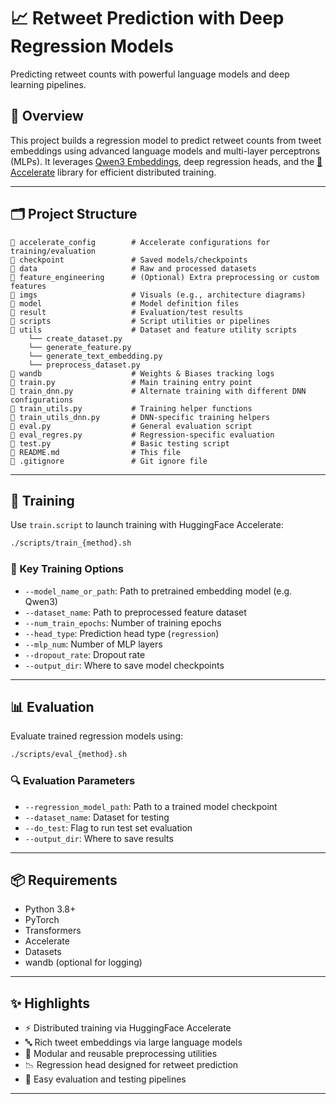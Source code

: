 # 📈 Retweet Prediction with Deep Regression Models

Predicting retweet counts with powerful language models and deep learning pipelines.

## 🧠 Overview

This project builds a regression model to predict retweet counts from tweet embeddings using advanced language models and multi-layer perceptrons (MLPs). It leverages [Qwen3 Embeddings](https://huggingface.co/Qwen/Qwen3-Embedding-0.6B), deep regression heads, and the [🤗 Accelerate](https://huggingface.co/docs/accelerate/index) library for efficient distributed training.

---

## 🗂️ Project Structure

```
📁 accelerate_config        # Accelerate configurations for training/evaluation
📁 checkpoint               # Saved models/checkpoints
📁 data                     # Raw and processed datasets
📁 feature_engineering      # (Optional) Extra preprocessing or custom features
📁 imgs                     # Visuals (e.g., architecture diagrams)
📁 model                    # Model definition files
📁 result                   # Evaluation/test results
📁 scripts                  # Script utilities or pipelines
📁 utils                    # Dataset and feature utility scripts
    └── create_dataset.py
    └── generate_feature.py
    └── generate_text_embedding.py
    └── preprocess_dataset.py
📁 wandb                    # Weights & Biases tracking logs
📄 train.py                 # Main training entry point
📄 train_dnn.py             # Alternate training with different DNN configurations
📄 train_utils.py           # Training helper functions
📄 train_utils_dnn.py       # DNN-specific training helpers
📄 eval.py                  # General evaluation script
📄 eval_regres.py           # Regression-specific evaluation
📄 test.py                  # Basic testing script
📄 README.md                # This file
📄 .gitignore               # Git ignore file
```

---

## 🚀 Training

Use `train.script` to launch training with HuggingFace Accelerate:

```bash
./scripts/train_{method}.sh
```

### 🔧 Key Training Options

- `--model_name_or_path`: Path to pretrained embedding model (e.g. Qwen3)
- `--dataset_name`: Path to preprocessed feature dataset
- `--num_train_epochs`: Number of training epochs
- `--head_type`: Prediction head type (`regression`)
- `--mlp_num`: Number of MLP layers
- `--dropout_rate`: Dropout rate
- `--output_dir`: Where to save model checkpoints

---

## 📊 Evaluation

Evaluate trained regression models using:

```bash
./scripts/eval_{method}.sh
```

### 🔍 Evaluation Parameters

- `--regression_model_path`: Path to a trained model checkpoint
- `--dataset_name`: Dataset for testing
- `--do_test`: Flag to run test set evaluation
- `--output_dir`: Where to save results

---

## 📦 Requirements

- Python 3.8+
- PyTorch
- Transformers
- Accelerate
- Datasets
- wandb (optional for logging)

---

## ✨ Highlights

- ⚡ Distributed training via HuggingFace Accelerate
- 🔤 Rich tweet embeddings via large language models
- 🔁 Modular and reusable preprocessing utilities
- 📉 Regression head designed for retweet prediction
- 🧪 Easy evaluation and testing pipelines

---